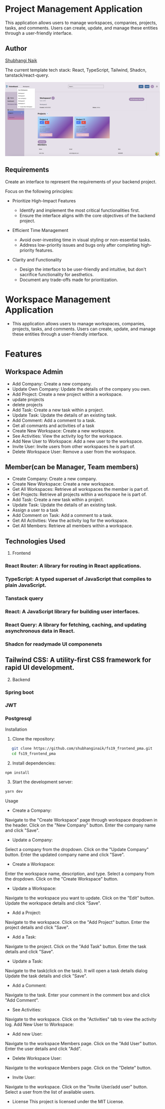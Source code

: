 # Project Management Application

This application allows users to manage workspaces, companies, projects, tasks, and comments. Users can create, update, and manage these entities through a user-friendly interface.

## Author

[Shubhangi Naik](https://www.linkedin.com/in/shubhanginaik)

The current template tech stack: React, TypeScript, Tailwind, Shadcn, tanstack/react-query.

![App screenshot](./public/workspaceDetails.png)

## Requirements

Create an interface to represent the requirements of your backend project.

Focus on the following principles:

- Prioritize High-Impact Features

  - Identify and implement the most critical functionalities first.
  - Ensure the interface aligns with the core objectives of the backend project.

- Efficient Time Management

  - Avoid over-investing time in visual styling or non-essential tasks.
  - Address low-priority issues and bugs only after completing high-priority features.

- Clarity and Functionality
  - Design the interface to be user-friendly and intuitive, but don't sacrifice functionality for aesthetics.
  - Document any trade-offs made for prioritization.

# Workspace Management Application

- This application allows users to manage workspaces, companies, projects, tasks, and comments. Users can create, update, and manage these entities through a user-friendly interface.

# Features

## Workspace Admin

- Add Company: Create a new company.
- Update Own Company: Update the details of the company you own.
- Add Project: Create a new project within a workspace.
- update projects
- delete projects
- Add Task: Create a new task within a project.
- Update Task: Update the details of an existing task.
- Add Comment: Add a comment to a task.
- Get all commants and activities of a task
- Create New Workspace: Create a new workspace.
- See Activities: View the activity log for the workspace.
- Add New User to Workspace: Add a new user to the workspace.
- Invite User: Invite users from other workspaces he is part of.
- Delete Workspace User: Remove a user from the workspace.

## Member(can be Manager, Team members)

- Create Company: Create a new company.
- Create New Workspace: Create a new workspace.
- Get All Workspaces: Retrieve all workspaces the member is part of.
- Get Projects: Retrieve all projects within a workspace he is part of.
- Add Task: Create a new task within a project.
- Update Task: Update the details of an existing task.
- Assign a user to a task
- Add Comment on Task: Add a comment to a task.
- Get All Activities: View the activity log for the workspace.
- Get All Members: Retrieve all members within a workspace.

## Technologies Used

1. Frontend

### React Router: A library for routing in React applications.

### TypeScript: A typed superset of JavaScript that compiles to plain JavaScript.

### Tanstack query

### React: A JavaScript library for building user interfaces.

### React Query: A library for fetching, caching, and updating asynchronous data in React.

### Shadcn for readymade UI componenets

## Tailwind CSS: A utility-first CSS framework for rapid UI development.

2. Backend

### Spring boot

### JWT

### Postgresql

Installation

1. Clone the repository:

```bash
   git clone https://github.com/shubhanginaik/fs19_frontend_pma.git
   cd fs19_frontend_pma
```

2. Install dependencies:

```bash
npm install
```

3. Start the development server:

```bash
yarn dev

```

Usage

- Create a Company:

Navigate to the "Create Workspace" page through workspace dropdown in the header.
Click on the "New Company" button.
Enter the company name and click "Save".

- Update a Company:

Select a company from the dropdown.
Click on the "Update Company" button.
Enter the updated company name and click "Save".

- Create a Workspace:

Enter the workspace name, description, and type.
Select a company from the dropdown.
Click on the "Create Workspace" button.

- Update a Workspace:

Navigate to the workspace you want to update.
Click on the "Edit" button.
Update the workspace details and click "Save".

- Add a Project:

Navigate to the workspace.
Click on the "Add Project" button.
Enter the project details and click "Save".

- Add a Task:

Navigate to the project.
Click on the "Add Task" button.
Enter the task details and click "Save".

- Update a Task:

Navigate to the task(click on the task).
It will open a task details dialog
Update the task details and click "Save".

- Add a Comment:

Navigate to the task.
Enter your comment in the comment box and click "Add Comment".

- See Activities:

Navigate to the workspace.
Click on the "Activities" tab to view the activity log.
Add New User to Workspace:

- Add new User:

Navigate to the workspace Members page.
Click on the "Add User" button.
Enter the user details and click "Add".

- Delete Workspace User:

Navigate to the workspace Members page.
Click on the "Delete" button.

- Invite User:

Navigate to the workspace.
Click on the "Invite User/add user" button.
Select a user from the list of available users.

- License
  This project is licensed under the MIT License.

